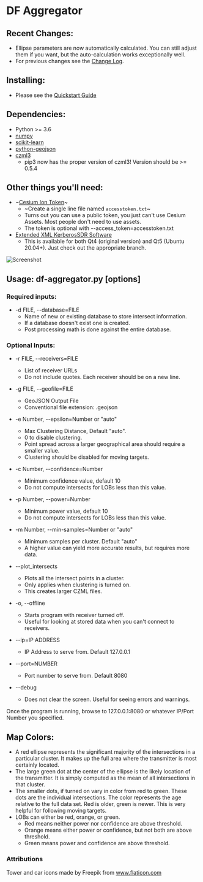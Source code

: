 # DF Aggregator

## Recent Changes:
- Ellipse parameters are now automatically calculated. You can still adjust them
if you want, but the auto-calculation works exceptionally well.
- For previous changes see the [Change Log](CHANGELOG.md).

## Installing:
- Please see the [Quickstart Guide](https://github.com/ckoval7/df-aggregator/wiki/GettingStarted)

## Dependencies:
- Python >= 3.6
- [numpy](https://numpy.org/install/)
- [scikit-learn](https://scikit-learn.org/stable/install.html)
- [python-geojson](https://python-geojson.readthedocs.io/en/latest/)
- [czml3](https://github.com/poliastro/czml3)
    - pip3 now has the proper version of czml3! Version should be >= 0.5.4

## Other things you'll need:
- ~[Cesium Ion Token](https://cesium.com/docs/tutorials/quick-start/)~
    - ~Create a single line file named ```accesstoken.txt```~
    - Turns out you can use a public token, you just can't use Cesium Assets.
      Most people don't need to use assets.
    - The token is optional with --access_token=accesstoken.txt
- [Extended XML KerberosSDR Software](https://github.com/ckoval7/kerberossdr)
    - This is available for both Qt4 (original version) and Qt5 (Ubuntu 20.04+). Just check out the appropriate branch.

![Screenshot](https://raw.githubusercontent.com/ckoval7/df-aggregator/master/screenshots/Screenshot%20from%202020-12-05%2009-14-40.png)

## Usage: df-aggregator.py [options]

### Required inputs:

-  -d FILE, --database=FILE
    - Name of new or existing database to store intersect information.
    - If a database doesn't exist one is created.
    - Post processing math is done against the entire database.

### Optional Inputs:
-  -r FILE, --receivers=FILE
    - List of receiver URLs
    - Do not include quotes. Each receiver should be on a new line.

-  -g FILE, --geofile=FILE
    - GeoJSON Output File
    - Conventional file extension: .geojson

-  -e Number, --epsilon=Number or "auto"
    - Max Clustering Distance, Default "auto".
    - 0 to disable clustering.
    - Point spread across a larger geographical area should require a smaller value.
    - Clustering should be disabled for moving targets.

-  -c Number, --confidence=Number
    - Minimum confidence value, default 10
    - Do not compute intersects for LOBs less than this value.

-  -p Number, --power=Number
    - Minimum power value, default 10
    - Do not compute intersects for LOBs less than this value.

-  -m Number, --min-samples=Number or "auto"
    - Minimum samples per cluster. Default "auto"
    - A higher value can yield more accurate results, but requires more data.

-  --plot_intersects     
    - Plots all the intersect points in a cluster.
    - Only applies when clustering is turned on.
    - This creates larger CZML files.

-  -o, --offline
    - Starts program with receiver turned off.
    - Useful for looking at stored data when you can't connect to receivers.

-  --ip=IP ADDRESS
    - IP Address to serve from. Default 127.0.0.1

-  --port=NUMBER
    - Port number to serve from. Default 8080

-  --debug
    - Does not clear the screen. Useful for seeing errors and warnings.

Once the program is running, browse to 127.0.0.1:8080 or whatever IP/Port Number you specified.


## Map Colors:

- A red ellipse represents the significant majority of the intersections in a particular cluster.
  It makes up the full area where the transmitter is most certainly located.
- The large green dot at the center of the ellipse is the likely location of the transmitter.
  It is simply computed as the mean of all intersections in that cluster.
- The smaller dots, if turned on vary in color from red to green. These dots are the individual
  intersections. The color represents the age relative to the full data set. Red is older, green is
  newer. This is very helpful for following moving targets.
- LOBs can either be red, orange, or green.
    - Red means neither power nor confidence are above threshold.
    - Orange means either power or confidence, but not both are above threshold.
    - Green means power and confidence are above threshold.

### Attributions
Tower and car icons made by Freepik from www.flaticon.com
